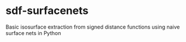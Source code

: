# sdf-surfacenets
Basic isosurface extraction from signed distance functions using naive surface nets in Python
